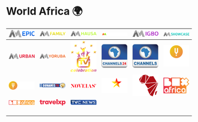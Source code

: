 # World Africa 🌍

| ![africa-magic-epic-afr] | ![africa-magic-family-afr] | ![africa-magic-hausa-afr] | ![africa-magic-holiday-channel-afr] | ![africa-magic-igbo-afr] | ![africa-magic-showcase-afr] |
|:---:|:---:|:---:|:---:|:---:|:---:|
| ![africa-magic-urban-afr] | ![africa-magic-yoruba-afr] | ![celebration-tv-afr] | ![channels-24-afr] | ![channels-afr] | ![curiosity-channel-afr] |
| ![curiosity-channel-hz-afr] | ![dunamis-tv-afr] | ![novelas-tv-afr] | ![star-mundo-afr] | ![tbn-africa-afr] | ![the-box-africa-afr] |
| ![the-box-africa-hz-afr] | ![travelxp-afr] | ![tvc-news-afr] | ![space] | ![space] | ![space] |
| ![space] | ![space] | ![space] | ![space] | ![space] | ![space] |


[africa-magic-epic-afr]:africa-magic-epic-afr.png
[africa-magic-family-afr]:africa-magic-family-afr.png
[africa-magic-hausa-afr]:africa-magic-hausa-afr.png
[africa-magic-holiday-channel-afr]:africa-magic-holiday-channel-afr.png
[africa-magic-igbo-afr]:africa-magic-igbo-afr.png
[africa-magic-showcase-afr]:africa-magic-showcase-afr.png
[africa-magic-urban-afr]:africa-magic-urban-afr.png
[africa-magic-yoruba-afr]:africa-magic-yoruba-afr.png
[celebration-tv-afr]:celebration-tv-afr.png
[channels-24-afr]:channels-24-afr.png
[channels-afr]:channels-afr.png
[curiosity-channel-afr]:curiosity-channel-afr.png
[curiosity-channel-hz-afr]:curiosity-channel-hz-afr.png
[dunamis-tv-afr]:dunamis-tv-afr.png
[novelas-tv-afr]:novelas-tv-afr.png
[star-mundo-afr]:star-mundo-afr.png
[tbn-africa-afr]:tbn-africa-afr.png
[the-box-africa-afr]:the-box-africa-afr.png
[the-box-africa-hz-afr]:the-box-africa-hz-afr.png
[travelxp-afr]:travelxp-afr.png
[tvc-news-afr]:tvc-news-afr.png

[space]:../../misc/space-1500.png "Space"

